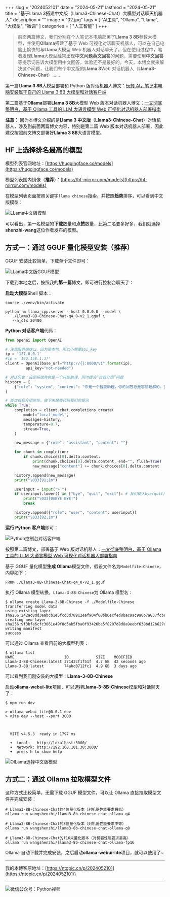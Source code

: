 +++
slug = "2024052101"
date = "2024-05-21"
lastmod = "2024-05-21"
title = "基于Llama 3搭建中文版（Llama3-Chinese-Chat）大模型对话聊天机器人"
description = ""
image = "02.jpg"
tags = [ "AI工具", "Ollama", "Llama", "大模型", "微调" ]
categories = [ "人工智能" ]
+++

> 前面两篇博文，我们分别在个人笔记本电脑部署了**Llama 3 8B**参数大模型，并使用**Ollama**搭建了基于 Web 可视化对话聊天机器人，可以在自己电脑上愉快的与**Llama**大模型 Web 机器人对话聊天了。但在使用过程中，笔者发现**Llama**大模型经常出现**中文问题英文回答**的问题，需要使用**中文回答**等提示词告诉大模型用中文回答，体验还不是最好的。今天，本博文就来解决这个问题，让我们有个中文版的**Llama 3**Web 对话机器人（**Llama3-Chinese-Chat**）……

第一篇**Llama 3 8B**大模型部署和 Python 版对话机器人博文：[玩转 AI，笔记本电脑安装属于自己的 Llama 3 8B 大模型和对话客户端](https://mp.weixin.qq.com/s/MekCUJDhKzuUnoykkGoH2g)

第二篇基于**Ollama**部署**Llama 3 8B**大模型 Web 版本对话机器人博文：[一文彻底整明白，基于 Ollama 工具的 LLM 大语言模型 Web 可视化对话机器人部署指南](https://mp.weixin.qq.com/s/2DVYO75h0o5EHN_K_GF4Eg)

**注意：** 因为本博文介绍的是**Llama 3 中文版**（**Llama3-Chinese-Chat**）对话机器人，涉及到前面两篇博文内容，特别是第二篇 Web 版本对话机器人部署，因此建议按照前文博文部署好**Llama 3 8B**大语言模型。

## HF 上选择排名最高的模型

模型列表官网地址：[https://huggingface.co/models](https://huggingface.co/models)

模型列表国内镜像（**推荐**）：[https://hf-mirror.com/models](https://hf-mirror.com/models)

在模型列表页面按照关键字`llama chinese`搜索，并按照**趋势**排序，可以看到中文版模型：

![LLama中文版模型](01.jpg)

可以看出，第一名模型的**下载**数量和**点赞**数量，比第二名要多好多，我们就选择**shenzhi-wang**这位作者发布的模型。

## 方式一：通过 GGUF 量化模型安装（推荐）

GGUF 安装比较简单，下载单个文件即可：

![LLama中文版GGUF模型](02.jpg)

下载到本地之后，按照我的**第一篇**博文，即可进行控制台聊天了：

**启动大模型**Shell 脚本：

```shell
source ./venv/bin/activate

python -m llama_cpp.server --host 0.0.0.0 --model \
   ./Llama3-8B-Chinese-Chat-q4_0-v2_1.gguf \
   --n_ctx 20480
```

**Python 对话客户端**代码：

```python
from openai import OpenAI

# 注意服务端端口，因为是本地，所以不需要api_key
ip = '127.0.0.1'
#ip = '192.168.1.37'
client = OpenAI(base_url="http://{}:8000/v1".format(ip),
         api_key="not-needed")

# 对话历史：设定系统角色是一个只能助理，同时提交“自我介绍”问题
history = [
    {"role": "system", "content": "你是一个智能助理，你的回答总是容易理解的、正确的、有用的和内容非常精简."},
]

# 首次自我介绍完毕，接下来是等代码我们的提示
while True:
    completion = client.chat.completions.create(
        model="local-model",
        messages=history,
        temperature=0.7,
        stream=True,
    )

    new_message = {"role": "assistant", "content": ""}

    for chunk in completion:
        if chunk.choices[0].delta.content:
            print(chunk.choices[0].delta.content, end="", flush=True)
            new_message["content"] += chunk.choices[0].delta.content

    history.append(new_message)
    print("\033[91;1m")

    userinput = input("> ")
    if userinput.lower() in ["bye", "quit", "exit"]: # 我们输入bye/quit/exit等均退出客户端
        print("\033[0mBYE BYE!")
        break

    history.append({"role": "user", "content": userinput})
    print("\033[92;1m")
```

**运行 Python 客户端**即可：

![Python控制台对话客户端](03.jpg)

按照第二篇博文，部署基于 Web 版对话机器人：[一文彻底整明白，基于 Ollama 工具的 LLM 大语言模型 Web 可视化对话机器人部署指南](https://mp.weixin.qq.com/s/2DVYO75h0o5EHN_K_GF4Eg)

基于 GGUF 量化模型**生成 Ollama**模型文件，假设文件名为`Modelfile-Chinese`，内容如下：

```shell
FROM ./Llama3-8B-Chinese-Chat-q4_0-v2_1.gguf
```

执行 Ollama 模型转换，`Llama-3-8B-Chinese`为 Ollama 模型名：

```shell
$ ollama create Llama-3-8B-Chinese -f ./Modelfile-Chinese
transferring model data
using existing layer sha256:242ac8dd3eabcb1e5fcd3d78912eaf904f08bb6ecfed8bac9ac9a0b7a837fcb8
creating new layer sha256:9f3bfa6cfc3061e49f8d5ab5fba0f93426be5f8207d8d8a9eebf638bd12b627a
writing manifest
success
```

可以通过 Ollama 查看目前的大模型列表：

```shell
$ ollama list
NAME                      ID            SIZE    MODIFIED
Llama-3-8B-Chinese:latest 37143cf1f51f  4.7 GB  42 seconds ago
Llama-3-8B:latest         74abc0712fc1  4.9 GB  3 days ago
```

可以看到我们刚安装的大模型：**Llama-3-8B-Chinese**

启动**ollama-webui-lite**项目，可以选择**Llama-3-8B-Chinese**模型和对话聊天了：

```shell
$ npm run dev

> ollama-webui-lite@0.0.1 dev
> vite dev --host --port 3000



  VITE v4.5.3  ready in 1797 ms

  ➜  Local:   http://localhost:3000/
  ➜  Network: http://192.168.101.30:3000/
  ➜  press h to show help
```

![OlLama选择中文版模型](04.jpg)

## 方式二：通过 Ollama 拉取模型文件

这种方式比较简单，无需下载 GGUF 模型文件，可以让 Ollama 直接拉取模型文件并完成安装：

```shell
# Llama3-8B-Chinese-Chat的4位量化版本（对机器性能要求最低）
ollama run wangshenzhi/llama3-8b-chinese-chat-ollama-q4

# Llama3-8B-Chinese-Chat的8位量化版本（对机器性能要求中等）
ollama run wangshenzhi/llama3-8b-chinese-chat-ollama-q8

# Llama3-8B-Chinese-Chat的f16未量化版本（对机器性能要求最高）
ollama run wangshenzhi/llama3-8b-chinese-chat-ollama-fp16
```

Ollama 自动下载并完成安装，之后启动**ollama-webui-lite**项目，就可以使用了~

---

我的本博客原地址：[https://ntopic.cn/p/2024052101](https://ntopic.cn/p/2024052101/)

---

![微信公众号：Python禅师](https://ntopic.cn/PythonCS/LOGO12.png)
